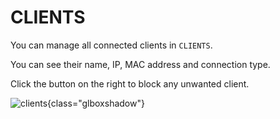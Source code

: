 # CLIENTS

You can manage all connected clients in `CLIENTS`. 

You can see their name, IP, MAC address and connection type.

Click the button on the right to block any unwanted client.

![clients](https://static.gl-inet.com/docs/en/3/setup/vixmini/clients/2.jpg){class="glboxshadow"}
